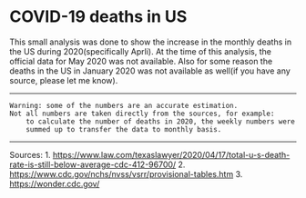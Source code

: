 # COVID-19 deaths in US

This small analysis was done to show the increase in the monthly deaths
in the US during 2020(specifically Aprli).
At the time of this analysis, the official data for May 2020 was not available.
Also for some reason the deaths in the US in January 2020 was not available as well(if you have any source, please let me know).

***************** ** **
    Warning: some of the numbers are an accurate estimation.
    Not all numbers are taken directly from the sources, for example:
        to calculate the number of deaths in 2020, the weekly numbers were
        summed up to transfer the data to monthly basis.
** ** **

Sources:
    1. https://www.law.com/texaslawyer/2020/04/17/total-u-s-death-rate-is-still-below-average-cdc-412-96700/
    2. https://www.cdc.gov/nchs/nvss/vsrr/provisional-tables.htm
    3. https://wonder.cdc.gov/
